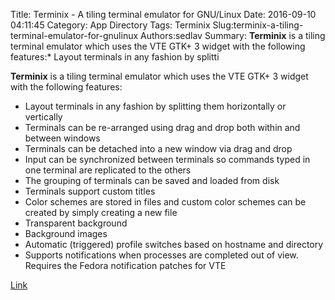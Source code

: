 Title: Terminix - A tiling terminal emulator for GNU/Linux
Date: 2016-09-10 04:11:45
Category: App Directory
Tags: Terminix
Slug:terminix-a-tiling-terminal-emulator-for-gnulinux
Authors:sedlav
Summary: **Terminix** is a tiling terminal emulator which uses the VTE GTK+ 3 widget with the following features:* Layout terminals in any fashion by splitti

**Terminix** is a tiling terminal emulator which uses the VTE GTK+ 3 widget with the following features:

* Layout terminals in any fashion by splitting them horizontally or vertically
* Terminals can be re-arranged using drag and drop both within and between windows
* Terminals can be detached into a new window via drag and drop
* Input can be synchronized between terminals so commands typed in one terminal are replicated to the others
* The grouping of terminals can be saved and loaded from disk
* Terminals support custom titles
* Color schemes are stored in files and custom color schemes can be created by simply creating a new file
* Transparent background
* Background images
* Automatic (triggered) profile switches based on hostname and directory
* Supports notifications when processes are completed out of view. Requires the Fedora notification patches for VTE

[Link](https://github.com/gnunn1/terminix)
